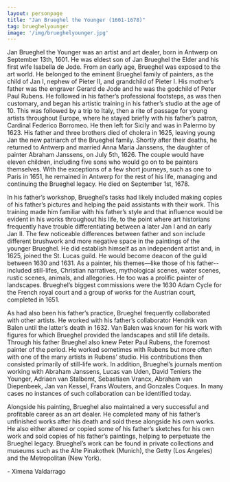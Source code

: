 ```yaml
---
layout: personpage
title: "Jan Brueghel the Younger (1601-1678)"
tag: brueghelyounger
image: '/img/brueghelyounger.jpg'
---
```

<p>Jan Brueghel the Younger was an artist and art dealer, born in Antwerp on September 13th, 1601. He was eldest son of Jan Brueghel the Elder and his first wife Isabella de Jode. From an early age, Brueghel was exposed to the art world. He belonged to the eminent Brueghel family of painters, as the child of Jan I, nephew of Pieter II, and grandchild of Pieter I. His mother’s father was the engraver Gerard de Jode and he was the godchild of Peter Paul Rubens. He followed in his father’s professional footsteps, as was then customary, and began his artistic training in his father’s studio at the age of 10. This was followed by a trip to Italy, then a rite of passage for young artists throughout Europe, where he stayed briefly with his father’s patron, Cardinal Federico Borromeo. He then left for Sicily and was in Palermo by 1623. His father and three brothers died of cholera in 1625, leaving young Jan the new patriarch of the Brueghel family. Shortly after their deaths, he returned to Antwerp and married Anna Maria Janssens, the daughter of painter Abraham Janssens, on July 5th, 1626. The couple would have eleven children, including five sons who would go on to be painters themselves. With the exceptions of a few short journeys, such as one to Paris in 1651, he remained in Antwerp for the rest of his life, managing and continuing the Brueghel legacy. He died on September 1st, 1678.</p>
<p>In his father’s workshop, Brueghel’s tasks had likely included making copies of his father’s pictures and helping the paid assistants with their work. This training made him familiar with his father’s style and that influence would be evident in his works throughout his life, to the point where art historians frequently have trouble differentiating between a later Jan I and an early Jan II. The few noticeable differences between father and son include different brushwork and more negative space in the paintings of the younger Brueghel. He did establish himself as an independent artist and, in 1625, joined the St. Lucas guild. He would become deacon of the guild between 1630 and 1631. As a painter, his themes—like those of his father--included still-lifes, Christian narratives, mythological scenes, water scenes, rustic scenes, animals, and allegories. He too was a prolific painter of landscapes. Brueghel’s biggest commissions were the 1630 Adam Cycle for the French royal court and a group of works for the Austrian court, completed in 1651.</p>
<p>As had also been his father’s practice, Brueghel frequently collaborated with other artists. He worked with his father’s collaborator Hendrik van Balen until the latter’s death in 1632. Van Balen was known for his work with figures for which Brueghel provided the landscapes and still life details. Through his father Brueghel also knew Peter Paul Rubens, the foremost painter of the period. He worked sometimes with Rubens but more often with one of the many artists in Rubens’ studio. His contributions then consisted primarily of still-life work. In addition, Brueghel’s journals mention working with Abraham Janssens, Lucas van Uden, David Teniers the Younger, Adriaen van Stalbemt, Sebastiaen Vrancx, Abraham van Diepenbeek, Jan van Kessel, Frans Wouters, and Gonzales Coques. In many cases no instances of such collaboration can be identified today.</p>
<p>Alongside his painting, Brueghel also maintained a very successful and profitable career as an art dealer. He completed many of his father’s unfinished works after his death and sold these alongside his own works. He also either altered or copied some of his father’s sketches for his own work and sold copies of his father’s paintings, helping to perpetuate the Brueghel legacy. Brueghel’s work can be found in private collections and museums such as the Alte Pinakothek (Munich), the Getty (Los Angeles) and the Metropolitan (New York).</p>
<p>- Ximena Valdarrago</p>